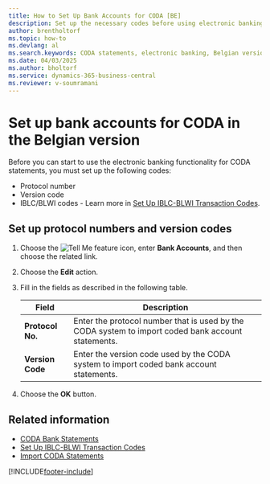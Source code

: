 ```yaml
---
title: How to Set Up Bank Accounts for CODA [BE]
description: Set up the necessary codes before using electronic banking for CODA statements.
author: brentholtorf
ms.topic: how-to
ms.devlang: al
ms.search.keywords: CODA statements, electronic banking, Belgian version, protocol numbers, version codes, set up protocol numbers, set up version numbers
ms.date: 04/03/2025
ms.author: bholtorf
ms.service: dynamics-365-business-central
ms.reviewer: v-soumramani
---
```


# Set up bank accounts for CODA in the Belgian version

Before you can start to use the electronic banking functionality for CODA statements, you must set up the following codes:  

- Protocol number  
- Version code  
- IBLC/BLWI codes - Learn more in [Set Up IBLC-BLWI Transaction Codes](how-to-set-up-iblc-blwi-transaction-codes.md).  

## Set up protocol numbers and version codes  

1. Choose the ![Tell Me feature](../../media/ui-search/search_small.png "Tell me what you want to do") icon, enter **Bank Accounts**, and then choose the related link.  
1. Choose the **Edit** action.  
1. Fill in the fields as described in the following table.  

   |Field|Description|  
   |---------------------------------|---------------------------------------|  
   |**Protocol No.**|Enter the protocol number that is used by the CODA system to import coded bank account statements.|  
   |**Version Code**|Enter the version code used by the CODA system to import coded bank account statements.|  

1. Choose the **OK** button.  

## Related information

- [CODA Bank Statements](coda-bank-statements.md)
- [Set Up IBLC-BLWI Transaction Codes](how-to-set-up-iblc-blwi-transaction-codes.md)
- [Import CODA Statements](how-to-import-coda-statements.md)

[!INCLUDE[footer-include](../../includes/footer-banner.md)]
